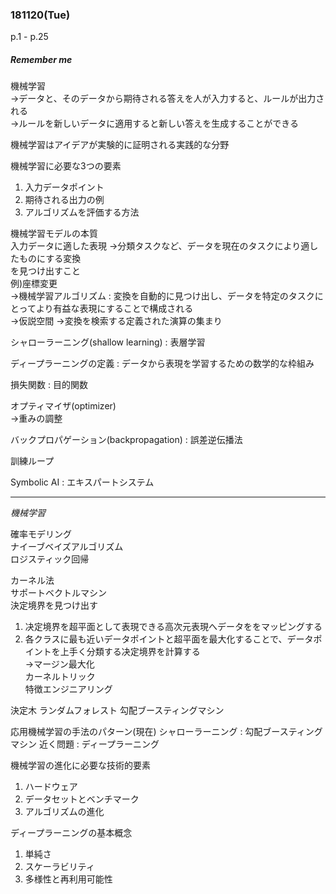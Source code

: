 ### 181120(Tue)  
p.1 - p.25  
##### *Remember me*  
機械学習  
->データと、そのデータから期待される答えを人が入力すると、ルールが出力される  
->ルールを新しいデータに適用すると新しい答えを生成することができる

機械学習はアイデアが実験的に証明される実践的な分野

機械学習に必要な3つの要素
1. 入力データポイント
2. 期待される出力の例
3. アルゴリズムを評価する方法

機械学習モデルの本質  
入力データに適した表現
->分類タスクなど、データを現在のタスクにより適したものにする変換  
を見つけ出すこと  
例)座標変更  
->機械学習アルゴリズム : 変換を自動的に見つけ出し、データを特定のタスクにとってより有益な表現にすることで構成される  
->仮説空間
->変換を検索する定義された演算の集まり

シャローラーニング(shallow learning) : 表層学習

ディープラーニングの定義 : データから表現を学習するための数学的な枠組み

損失関数 : 目的関数

オプティマイザ(optimizer)  
->重みの調整

バックプロパゲーション(backpropagation) : 誤差逆伝播法

訓練ループ

Symbolic AI : エキスパートシステム
***
*機械学習*

確率モデリング  
ナイーブベイズアルゴリズム  
ロジスティック回帰

カーネル法  
サポートベクトルマシン    
決定境界を見つけ出す
1. 决定境界を超平面として表現できる高次元表現へデータををマッピングする
2. 各クラスに最も近いデータポイントと超平面を最大化することで、データポイントを上手く分類する决定境界を計算する  
->マージン最大化  
カーネルトリック  
特徴エンジニアリング

決定木
ランダムフォレスト
勾配ブースティングマシン

応用機械学習の手法のパターン(現在)
シャローラーニング : 勾配ブースティングマシン
近く問題 : ディープラーニング

機械学習の進化に必要な技術的要素  
1. ハードウェア
2. データセットとベンチマーク
3. アルゴリズムの進化

ディープラーニングの基本概念
1. 単純さ
2. スケーラビリティ
3. 多様性と再利用可能性
